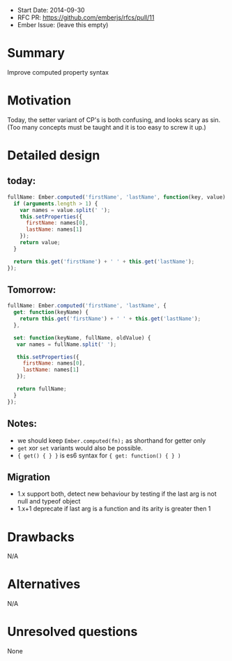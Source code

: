 - Start Date: 2014-09-30
- RFC PR: https://github.com/emberjs/rfcs/pull/11
- Ember Issue: (leave this empty)

# Summary

Improve computed property syntax

# Motivation

Today, the setter variant of CP's is both confusing, and looks scary as sin.
(Too many concepts must be taught and it is too easy to screw it up.)

# Detailed design

today:
------

```js
fullName: Ember.computed('firstName', 'lastName', function(key, value) {
  if (arguments.length > 1) {
    var names = value.split(' ');
    this.setProperties({
      firstName: names[0],
      lastName: names[1]
    });
    return value;
  }

  return this.get('firstName') + ' ' + this.get('lastName');
});
```

Tomorrow:
---------

```js
fullName: Ember.computed('firstName', 'lastName', {
  get: function(keyName) {
    return this.get('firstName') + ' ' + this.get('lastName');
  },

  set: function(keyName, fullName, oldValue) {
   var names = fullName.split(' ');

   this.setProperties({
     firstName: names[0],
     lastName: names[1]
   });

   return fullName;
  }
});
```


Notes:
------

* we should keep `Ember.computed(fn);`  as shorthand for getter only
* `get` xor `set` variants would also be possible.
* `{ get() { } }` is es6 syntax for `{ get: function() { } )`

Migration
---------

* 1.x support both, detect new behaviour by testing if the last arg is not null and typeof object
* 1.x+1 deprecate if last arg is a function and its arity is greater then 1


# Drawbacks

N/A

# Alternatives

N/A

# Unresolved questions

None

